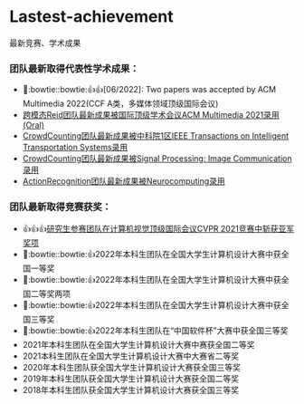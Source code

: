# Lastest-achievement
最新竞赛、学术成果

### 团队最新取得代表性学术成果：
+ :tada::bowtie::bowtie::thumbsup::thumbsup:[06/2022]: Two papers was accepted by ACM Multimedia 2022(CCF A类，多媒体领域顶级国际会议)
+ [跨模态Reid团队最新成果被国际顶级学术会议ACM Multimedia 2021录用(Oral)](https://github.com/NjtechCVLab/RSTPReid-Dataset)
+ [CrowdCounting团队最新成果被中科院1区IEEE Transactions on Intelligent Transportation Systems录用](https://github.com/NjtechCVLab/Level_2/tree/main/Crowd_Counting)
+ [CrowdCounting团队最新成果被Signal Processing: Image Communication录用](https://github.com/NjtechCVLab/Level_2/tree/main/Crowd_Counting/Signal_processing_image_communicaiton)
+ [ActionRecognition团队最新成果被Neurocomputing录用](https://github.com/NjtechCVLab/Level_2/blob/main/Action_Recognition/Neurocomputing.md)

### 团队最新取得竞赛获奖：
+ :thumbsup::thumbsup::thumbsup:[研究生参赛团队在计算机视觉顶级国际会议CVPR 2021竞赛中斩获亚军奖项](https://github.com/NjtechCVLab/Lastest-achievement/blob/main/CVPR2021_Chanllenge.png)
+ :tada::bowtie::bowtie::thumbsup:2022年本科生团队在全国大学生计算机设计大赛中获全国一等奖
+ :tada::bowtie::bowtie::thumbsup:2022年本科生团队在全国大学生计算机设计大赛中获全国二等奖两项
+ :tada::bowtie::bowtie::thumbsup:2022年本科生团队在全国大学生计算机设计大赛中获全国三等奖
+ :tada::bowtie::bowtie::thumbsup:2022年本科生团队在“中国软件杯”大赛中获全国三等奖
+ 2021年本科生团队在全国大学生计算机设计大赛中赛获全国二等奖
+ 2021本科生团队在全国大学生计算机设计大赛中大赛省二等奖
+ 2020年本科生团队获全国大学生计算机设计大赛获全国三等奖
+ 2019年本科生团队获全国大学生计算机设计大赛获全国二等奖
+ 2018年本科生团队获全国大学生计算机设计大赛获全国三等奖





